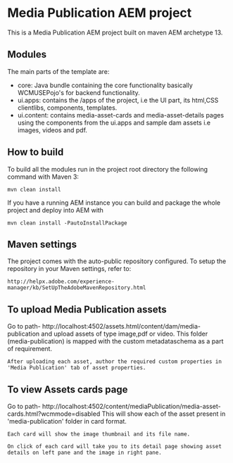 # Media Publication AEM project

This is a Media Publication AEM project built on maven AEM archetype 13.

## Modules

The main parts of the template are:

* core: Java bundle containing the core functionality basically WCMUSEPojo's for backend functionality.
* ui.apps: contains the /apps of the project, i.e the UI part, its html,CSS clientlibs, components, templates.
* ui.content: contains media-asset-cards and media-asset-details pages using the components from the ui.apps and sample dam assets i.e images, videos and pdf.

## How to build

To build all the modules run in the project root directory the following command with Maven 3:

    mvn clean install

If you have a running AEM instance you can build and package the whole project and deploy into AEM with  

    mvn clean install -PautoInstallPackage

## Maven settings

The project comes with the auto-public repository configured. To setup the repository in your Maven settings, refer to:

    http://helpx.adobe.com/experience-manager/kb/SetUpTheAdobeMavenRepository.html
	
## To upload Media Publication assets

Go to path- http://localhost:4502/assets.html/content/dam/media-publication and upload assets of type image,pdf or video.
This folder (media-publication) is mapped with the custom metadataschema as a part of requirement. 

    After uploading each asset, author the required custom properties in 'Media Publication' tab of asset properties.

## To view Assets cards page

Go to path- http://localhost:4502/content/mediaPublication/media-asset-cards.html?wcmmode=disabled
This will show each of the asset present in 'media-publication' folder in card format.

    Each card will show the image thumbnail and its file name.

	On click of each card will take you to its detail page showing asset details on left pane and the image in right pane.
	
